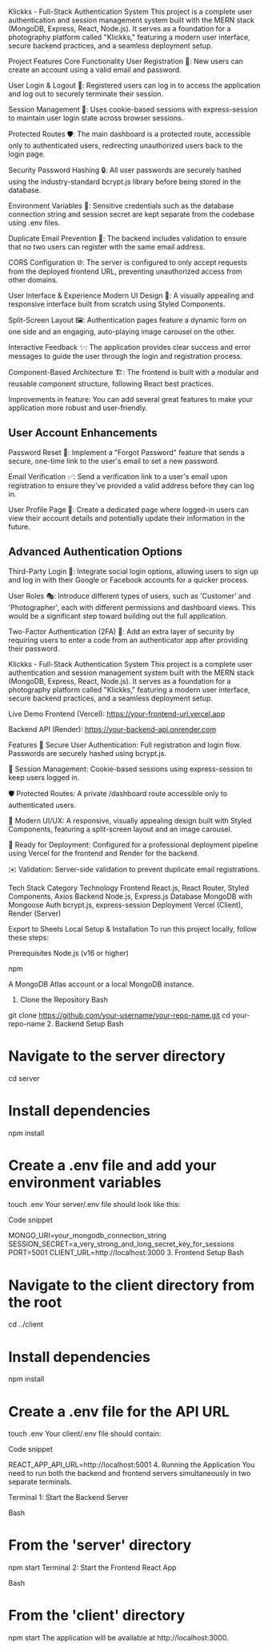 Klickks - Full-Stack Authentication System
This project is a complete user authentication and session management system built with the MERN stack (MongoDB, Express, React, Node.js). It serves as a foundation for a photography platform called "Klickks," featuring a modern user interface, secure backend practices, and a seamless deployment setup.


Project Features
Core Functionality
User Registration 📝: New users can create an account using a valid email and password.

User Login & Logout 🔑: Registered users can log in to access the application and log out to securely terminate their session.

Session Management 🍪: Uses cookie-based sessions with express-session to maintain user login state across browser sessions.

Protected Routes 🛡️: The main dashboard is a protected route, accessible only to authenticated users, redirecting unauthorized users back to the login page.

Security
Password Hashing 🔒: All user passwords are securely hashed using the industry-standard bcrypt.js library before being stored in the database.

Environment Variables 🤫: Sensitive credentials such as the database connection string and session secret are kept separate from the codebase using .env files.

Duplicate Email Prevention 🚫: The backend includes validation to ensure that no two users can register with the same email address.

CORS Configuration 🌐: The server is configured to only accept requests from the deployed frontend URL, preventing unauthorized access from other domains.

User Interface & Experience
Modern UI Design 🎨: A visually appealing and responsive interface built from scratch using Styled Components.

Split-Screen Layout 🖼️: Authentication pages feature a dynamic form on one side and an engaging, auto-playing image carousel on the other.

Interactive Feedback ✨: The application provides clear success and error messages to guide the user through the login and registration process.

Component-Based Architecture 🏗️: The frontend is built with a modular and reusable component structure, following React best practices.


Improvements in feature:
You can add several great features to make your application more robust and user-friendly.

## User Account Enhancements
Password Reset 🔑: Implement a "Forgot Password" feature that sends a secure, one-time link to the user's email to set a new password.

Email Verification ✅: Send a verification link to a user's email upon registration to ensure they've provided a valid address before they can log in.

User Profile Page 👤: Create a dedicated page where logged-in users can view their account details and potentially update their information in the future.

## Advanced Authentication Options
Third-Party Login 🚀: Integrate social login options, allowing users to sign up and log in with their Google or Facebook accounts for a quicker process.

User Roles 🎭: Introduce different types of users, such as 'Customer' and 'Photographer', each with different permissions and dashboard views. This would be a significant step toward building out the full application.

Two-Factor Authentication (2FA) 📱: Add an extra layer of security by requiring users to enter a code from an authenticator app after providing their password.



Klickks - Full-Stack Authentication System
This project is a complete user authentication and session management system built with the MERN stack (MongoDB, Express, React, Node.js). It serves as a foundation for a photography platform called "Klickks," featuring a modern user interface, secure backend practices, and a seamless deployment setup.

Live Demo
Frontend (Vercel): https://your-frontend-url.vercel.app

Backend API (Render): https://your-backend-api.onrender.com

Features
🔐 Secure User Authentication: Full registration and login flow. Passwords are securely hashed using bcrypt.js.

🍪 Session Management: Cookie-based sessions using express-session to keep users logged in.

🛡️ Protected Routes: A private /dashboard route accessible only to authenticated users.

🎨 Modern UI/UX: A responsive, visually appealing design built with Styled Components, featuring a split-screen layout and an image carousel.

🚀 Ready for Deployment: Configured for a professional deployment pipeline using Vercel for the frontend and Render for the backend.

✉️ Validation: Server-side validation to prevent duplicate email registrations.




Tech Stack
Category	Technology
Frontend	React.js, React Router, Styled Components, Axios
Backend	Node.js, Express.js
Database	MongoDB with Mongoose
Auth	bcrypt.js, express-session
Deployment	Vercel (Client), Render (Server)

Export to Sheets
Local Setup & Installation
To run this project locally, follow these steps:

Prerequisites
Node.js (v16 or higher)

npm

A MongoDB Atlas account or a local MongoDB instance.

1. Clone the Repository
Bash

git clone https://github.com/your-username/your-repo-name.git
cd your-repo-name
2. Backend Setup
Bash

# Navigate to the server directory
cd server

# Install dependencies
npm install

# Create a .env file and add your environment variables
touch .env
Your server/.env file should look like this:

Code snippet

MONGO_URI=your_mongodb_connection_string
SESSION_SECRET=a_very_strong_and_long_secret_key_for_sessions
PORT=5001
CLIENT_URL=http://localhost:3000
3. Frontend Setup
Bash

# Navigate to the client directory from the root
cd ../client

# Install dependencies
npm install

# Create a .env file for the API URL
touch .env
Your client/.env file should contain:

Code snippet

REACT_APP_API_URL=http://localhost:5001
4. Running the Application
You need to run both the backend and frontend servers simultaneously in two separate terminals.

Terminal 1: Start the Backend Server

Bash

# From the 'server' directory
npm start
Terminal 2: Start the Frontend React App

Bash

# From the 'client' directory
npm start
The application will be available at http://localhost:3000.
